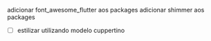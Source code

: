 adicionar font_awesome_flutter aos packages
adicionar shimmer aos packages

- [ ] estilizar utilizando modelo cuppertino
